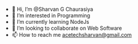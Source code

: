 - 👋 Hi, I’m @Sharvan G Chaurasiya
- 👀 I’m interested in Programming
- 🌱 I’m currently learning NodeJs
- 💞️ I’m looking to collaborate on Web Software
- 📫 How to reach me acetechsharvan@gmail.com

<!---
Sharvan10047/Sharvan10047 is a ✨ special ✨ repository because its `README.md` (this file) appears on your GitHub profile.
You can click the Preview link to take a look at your changes.
--->
